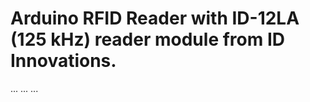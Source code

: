 # Arduino RFID Reader with ID-12LA (125 kHz) reader module from ID Innovations.
...
   ...
      ...
